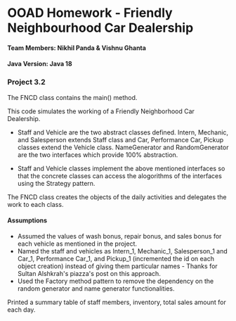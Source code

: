 # OOAD Homework - Friendly Neighbourhood Car Dealership
#### Team Members: Nikhil Panda & Vishnu Ghanta
#### Java Version: Java 18

### Project 3.2

The FNCD class contains the main() method.

This code simulates the working of a Friendly Neighborhood Car Dealership. 

- Staff and Vehicle are the two abstract classes defined. Intern, Mechanic, and Salesperson extends Staff class and Car, Performance Car, Pickup classes extend the Vehicle class. NameGenerator and RandomGenerator are the two interfaces which provide 100% abstraction.

- Staff and Vehicle classes implement the above mentioned interfaces so that the concrete classes can access the alogorithms of the interfaces using the Strategy pattern.

The FNCD class creates the objects of the daily activities and delegates the work to each class.

#### Assumptions
- Assumed the values of wash bonus, repair bonus, and sales bonus for each vehicle as mentioned in the project.
- Named the staff and vehicles as Intern_1, Mechanic_1, Salesperson_1 and Car_1, Performance Car_1, and Pickup_1 (incremented the id on each object creation) instead of giving them particular names - Thanks for Sultan Alshkrah's piazza's post on this approach.
- Used the Factory method pattern to remove the dependency on the random generator and name generator functionalities.

Printed a summary table of staff members, inventory, total sales amount for each day.
